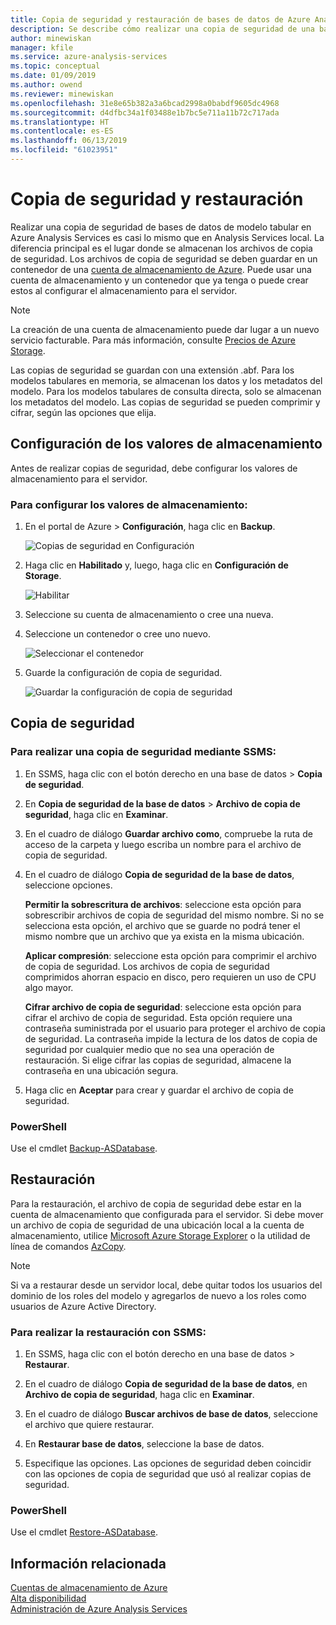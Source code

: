 ```yaml
---
title: Copia de seguridad y restauración de bases de datos de Azure Analysis Services | Microsoft Docs
description: Se describe cómo realizar una copia de seguridad de una base de datos de Azure Analysis Services y restaurarla.
author: minewiskan
manager: kfile
ms.service: azure-analysis-services
ms.topic: conceptual
ms.date: 01/09/2019
ms.author: owend
ms.reviewer: minewiskan
ms.openlocfilehash: 31e8e65b382a3a6bcad2998a0babdf9605dc4968
ms.sourcegitcommit: d4dfbc34a1f03488e1b7bc5e711a11b72c717ada
ms.translationtype: HT
ms.contentlocale: es-ES
ms.lasthandoff: 06/13/2019
ms.locfileid: "61023951"
---
```

# <a name="backup-and-restore"></a>Copia de seguridad y restauración

Realizar una copia de seguridad de bases de datos de modelo tabular en Azure Analysis Services es casi lo mismo que en Analysis Services local. La diferencia principal es el lugar donde se almacenan los archivos de copia de seguridad. Los archivos de copia de seguridad se deben guardar en un contenedor de una [cuenta de almacenamiento de Azure](../storage/common/storage-create-storage-account.md). Puede usar una cuenta de almacenamiento y un contenedor que ya tenga o puede crear estos al configurar el almacenamiento para el servidor.

> [!NOTE]
> La creación de una cuenta de almacenamiento puede dar lugar a un nuevo servicio facturable. Para más información, consulte [Precios de Azure Storage](https://azure.microsoft.com/pricing/details/storage/blobs/).
> 
> 

Las copias de seguridad se guardan con una extensión .abf. Para los modelos tabulares en memoria, se almacenan los datos y los metadatos del modelo. Para los modelos tabulares de consulta directa, solo se almacenan los metadatos del modelo. Las copias de seguridad se pueden comprimir y cifrar, según las opciones que elija.


## <a name="configure-storage-settings"></a>Configuración de los valores de almacenamiento
Antes de realizar copias de seguridad, debe configurar los valores de almacenamiento para el servidor.


### <a name="to-configure-storage-settings"></a>Para configurar los valores de almacenamiento:
1.  En el portal de Azure > **Configuración**, haga clic en **Backup**.

    ![Copias de seguridad en Configuración](./media/analysis-services-backup/aas-backup-backups.png)

2.  Haga clic en **Habilitado** y, luego, haga clic en **Configuración de Storage**.

    ![Habilitar](./media/analysis-services-backup/aas-backup-enable.png)

3. Seleccione su cuenta de almacenamiento o cree una nueva.

4. Seleccione un contenedor o cree uno nuevo.

    ![Seleccionar el contenedor](./media/analysis-services-backup/aas-backup-container.png)

5. Guarde la configuración de copia de seguridad.

    ![Guardar la configuración de copia de seguridad](./media/analysis-services-backup/aas-backup-save.png)

## <a name="backup"></a>Copia de seguridad

### <a name="to-backup-by-using-ssms"></a>Para realizar una copia de seguridad mediante SSMS:

1. En SSMS, haga clic con el botón derecho en una base de datos > **Copia de seguridad**.

2. En **Copia de seguridad de la base de datos** > **Archivo de copia de seguridad**, haga clic en **Examinar**.

3. En el cuadro de diálogo **Guardar archivo como**, compruebe la ruta de acceso de la carpeta y luego escriba un nombre para el archivo de copia de seguridad. 

4. En el cuadro de diálogo **Copia de seguridad de la base de datos**, seleccione opciones.

    **Permitir la sobrescritura de archivos**: seleccione esta opción para sobrescribir archivos de copia de seguridad del mismo nombre. Si no se selecciona esta opción, el archivo que se guarde no podrá tener el mismo nombre que un archivo que ya exista en la misma ubicación.

    **Aplicar compresión**: seleccione esta opción para comprimir el archivo de copia de seguridad. Los archivos de copia de seguridad comprimidos ahorran espacio en disco, pero requieren un uso de CPU algo mayor. 

    **Cifrar archivo de copia de seguridad**: seleccione esta opción para cifrar el archivo de copia de seguridad. Esta opción requiere una contraseña suministrada por el usuario para proteger el archivo de copia de seguridad. La contraseña impide la lectura de los datos de copia de seguridad por cualquier medio que no sea una operación de restauración. Si elige cifrar las copias de seguridad, almacene la contraseña en una ubicación segura.

5. Haga clic en **Aceptar** para crear y guardar el archivo de copia de seguridad.


### <a name="powershell"></a>PowerShell
Use el cmdlet [Backup-ASDatabase](https://docs.microsoft.com/sql/analysis-services/powershell/backup-asdatabase-cmdlet).

## <a name="restore"></a>Restauración
Para la restauración, el archivo de copia de seguridad debe estar en la cuenta de almacenamiento que configurada para el servidor. Si debe mover un archivo de copia de seguridad de una ubicación local a la cuenta de almacenamiento, utilice [Microsoft Azure Storage Explorer](https://docs.microsoft.com/azure/vs-azure-tools-storage-manage-with-storage-explorer) o la utilidad de línea de comandos [AzCopy](../storage/common/storage-use-azcopy.md). 



> [!NOTE]
> Si va a restaurar desde un servidor local, debe quitar todos los usuarios del dominio de los roles del modelo y agregarlos de nuevo a los roles como usuarios de Azure Active Directory.
> 
> 

### <a name="to-restore-by-using-ssms"></a>Para realizar la restauración con SSMS:

1. En SSMS, haga clic con el botón derecho en una base de datos > **Restaurar**.

2. En el cuadro de diálogo **Copia de seguridad de la base de datos**, en **Archivo de copia de seguridad**, haga clic en **Examinar**.

3. En el cuadro de diálogo **Buscar archivos de base de datos**, seleccione el archivo que quiere restaurar.

4. En **Restaurar base de datos**, seleccione la base de datos.

5. Especifique las opciones. Las opciones de seguridad deben coincidir con las opciones de copia de seguridad que usó al realizar copias de seguridad.


### <a name="powershell"></a>PowerShell

Use el cmdlet [Restore-ASDatabase](https://docs.microsoft.com/sql/analysis-services/powershell/restore-asdatabase-cmdlet).


## <a name="related-information"></a>Información relacionada

[Cuentas de almacenamiento de Azure](../storage/common/storage-create-storage-account.md)  
[Alta disponibilidad](analysis-services-bcdr.md)     
[Administración de Azure Analysis Services](analysis-services-manage.md)
